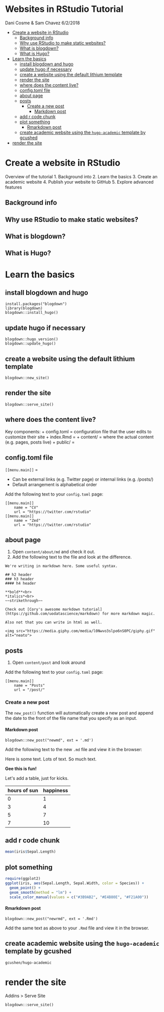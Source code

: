 Websites in RStudio Tutorial
================
Dani Cosme & Sam Chavez
6/2/2018

-   [Create a website in RStudio](#create-a-website-in-rstudio)
    -   [Background info](#background-info)
    -   [Why use RStudio to make static websites?](#why-use-rstudio-to-make-static-websites)
    -   [What is blogdown?](#what-is-blogdown)
    -   [What is Hugo?](#what-is-hugo)
-   [Learn the basics](#learn-the-basics)
    -   [install blogdown and hugo](#install-blogdown-and-hugo)
    -   [update hugo if necessary](#update-hugo-if-necessary)
    -   [create a website using the default lithium template](#create-a-website-using-the-default-lithium-template)
    -   [render the site](#render-the-site)
    -   [where does the content live?](#where-does-the-content-live)
    -   [config.toml file](#config.toml-file)
    -   [about page](#about-page)
    -   [posts](#posts)
        -   [Create a new post](#create-a-new-post)
            -   [Markdown post](#markdown-post)
    -   [add r code chunk](#add-r-code-chunk)
    -   [plot something](#plot-something)
        -   [Rmarkdown post](#rmarkdown-post)
    -   [create academic website using the `hugo-academic` template by gcushed](#create-academic-website-using-the-hugo-academic-template-by-gcushed)
-   [render the site](#render-the-site-1)

Create a website in RStudio
===========================

Overview of the tutorial 1. Background into 2. Learn the basics 3. Create an academic website 4. Publish your website to GitHub 5. Explore advanced features

Background info
---------------

Why use RStudio to make static websites?
----------------------------------------

What is blogdown?
-----------------

What is Hugo?
-------------

Learn the basics
================

install blogdown and hugo
-------------------------

    install.packages("blogdown")
    library(blogdown)
    blogdown::install_hugo()

update hugo if necessary
------------------------

    blogdown::hugo_version() 
    blogdown::update_hugo()

create a website using the default lithium template
---------------------------------------------------

    blogdown::new_site()

render the site
---------------

    blogdown::serve_site()

where does the content live?
----------------------------

Key components: + config.toml = configuration file that the user edits to customize their site + index.Rmd = + content/ = where the actual content (e.g. pages, posts live) + public/ =

config.toml file
----------------

`[[menu.main]]` =

-   Can be external links (e.g. Twitter page) or internal links (e.g. /posts/)
-   Default arrangement is alphabetical order

Add the following text to your `config.toml` page:

    [[menu.main]]
        name = "CV"
        url = "https://twitter.com/rstudio"
    [[menu.main]]
        name = "Zed"
        url = "https://twitter.com/rstudio"

about page
----------

1.  Open `content/about/md` and check it out.
2.  Add the following text to the file and look at the difference.

<!-- -->

    We're writing in markdown here. Some useful syntax.

    ## h2 header
    ### h3 header
    #### h4 header

    **bold**<br>
    *italics*<br>
    ~~strikethrough~~

    Check out [Cory's awesome markdown tutorial](https://github.com/uodatascience/markdown) for more markdown magic.

    Also not that you can write in html as well.

    <img src="https://media.giphy.com/media/l0Nwvo3slpo6nS0PC/giphy.gif" alt="neato">

posts
-----

1.  Open `content/post` and look around

Add the following text to your `config.toml` page:

    [[menu.main]]
        name = "Posts"
        url = "/post/"

### Create a new post

The `new_post()` function will automatically create a new post and append the date to the front of the file name that you specify as an input.

#### Markdown post

    blogdown::new_post("newmd", ext = '.md')

Add the following text to the new `.md` file and view it in the browser:

Here is some text. Lots of text. So much text.

**Gee this is fun!**

Let's add a table, just for kicks.

| hours of sun | happiness |
|--------------|-----------|
| 0            | 1         |
| 3            | 4         |
| 5            | 7         |
| 7            | 10        |

add r code chunk
----------------

``` r
mean(iris$Sepal.Length)
```

plot something
--------------

``` r
require(ggplot2)
ggplot(iris, aes(Sepal.Length, Sepal.Width, color = Species)) +
  geom_point() +
  geom_smooth(method = "lm") + 
  scale_color_manual(values = c("#3B9AB2", "#E4B80E", "#F21A00"))
```

#### Rmarkdown post

    blogdown::new_post("newrmd", ext = '.Rmd')

Add the same text as above to your `.Rmd` file and view it in the browser.

create academic website using the `hugo-academic` template by gcushed
---------------------------------------------------------------------

    gcushen/hugo-academic

render the site
===============

Addins &gt; Serve Site

    blogdown::serve_site()
